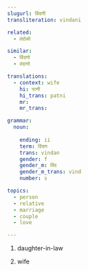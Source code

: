 ```yaml
---
slugurl: विंदणी
transliteration: vindani

related:
  - वंदोळो

similar:
  - विंदणो
  - वंदाणो

translations:
  - context: wife
    hi: पत्नी
    hi_trans: patni
    mr:
    mr_trans:

grammar:
  noun:
     
    ending: ii
    term: विंदण
    trans: vindan
    gender: f
    gender_m: विंद
    gender_m_trans: vind
    number: s

topics:
  - person
  - relative
  - marriage
  - couple
  - love

---
```


<word-pos pos="noun">

<word-meanings>

1. daughter-in-law
   <word-syns :syns="['बहु']"></word-syns>
2. wife
   <word-syns :syns="['लुगाई', 'हु', 'पत्नी']"></word-syns>

   <word-ants :ants="['विंद', 'पति', 'मर्द']"></word-ants>

</word-meanings>

<noun-decl :grammar="grammar" ></noun-decl>

<!-- ### Related -->

<!-- <related :related="related" ></related> -->

</word-pos>
